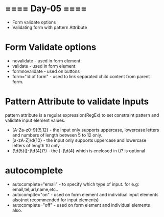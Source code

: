 # ==== Day-05 ====

* Form validate options
* Validating form with pattern Attribute

# Form Validate options
* novalidate - used in form element
* validate - used in form element
* formnovalidate - used on buttons
* form="id of form" - used to link separated child content from parent form.

# Pattern Attribute to validate Inputs
pattern attribute is a regular expression(RegEx) to set constraint pattern and validate input element values. 
* [A-Za-z0-9]{5,12} - the input only supports uppercase, lowercase letters and numbers of length between 5 to 12 only.
* [a-zA-Z]\d{10} - the input only supports uppercase and lowercase letters of length 10 only
* (\d{5}([\-]\d{4})?) - the [-\]\d{4} which is enclosed in ()? is optional

# autocomplete
* autocomplete="email" - to specify which type of input. for e.g: email,tel,url,name,etc..
* autocomplte="on" - used on form element and individual input elements also(not recommended for input elements)
* autocomplete="off" - used on form element and individual elements also.
